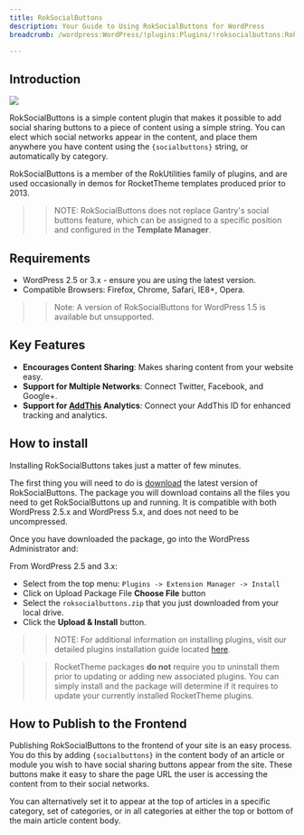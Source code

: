 ```yaml
---
title: RokSocialButtons
description: Your Guide to Using RokSocialButtons for WordPress
breadcrumb: /wordpress:WordPress/!plugins:Plugins/!roksocialbuttons:RokSocialButtons

---
```


Introduction
--------------

![](assets/roksocialbuttons.jpeg)

RokSocialButtons is a simple content plugin that makes it possible to add social sharing buttons to a piece of content using a simple string. You can elect which social networks appear in the content, and place them anywhere you have content using the `{socialbuttons}` string, or automatically by category.

RokSocialButtons is a member of the RokUtilities family of plugins, and are used occasionally in demos for RocketTheme templates produced prior to 2013.

>> NOTE: RokSocialButtons does not replace Gantry's social buttons feature, which can be assigned to a specific position and configured in the **Template Manager**.

Requirements
------------

* WordPress 2.5 or 3.x - ensure you are using the latest version.
* Compatible Browsers: Firefox, Chrome, Safari, IE8+, Opera.

>> Note: A version of RokSocialButtons for WordPress 1.5 is available but unsupported.

Key Features
-----

* **Encourages Content Sharing**: Makes sharing content from your website easy.
* **Support for Multiple Networks**: Connect Twitter, Facebook, and Google+.
* **Support for [AddThis](http://www.addthis.com/) Analytics**: Connect your AddThis ID for enhanced tracking and analytics.

How to install
--------------

Installing RokSocialButtons takes just a matter of few minutes.

The first thing you will need to do is [download](https://rockettheme.com/wordpress/plugins/rokutilities/) the latest version of RokSocialButtons. The package you will download contains all the files you need to get RokSocialButtons up and running. It is compatible with both WordPress 2.5.x and WordPress 5.x, and does not need to be uncompressed. 

Once you have downloaded the package, go into the WordPress Administrator and:

From WordPress 2.5 and 3.x:

* Select from the top menu: `Plugins -> Extension Manager -> Install`
* Click on Upload Package File **Choose File** button
* Select the `roksocialbuttons.zip` that you just downloaded from your local drive.
* Click the **Upload & Install** button.

>> NOTE: For additional information on installing plugins, visit our detailed plugins installation guide located [here](../../platform/plugins.md#how-to-install-an-extension).

>> RocketTheme packages **do not** require you to uninstall them prior to updating or adding new associated plugins. You can simply install and the package will determine if it requires to update your currently installed RocketTheme plugins.

How to Publish to the Frontend
-----

Publishing RokSocialButtons to the frontend of your site is an easy process. You do this by adding `{socialbuttons}` in the content body of an article or module you wish to have social sharing buttons appear from the site. These buttons make it easy to share the page URL the user is accessing the content from to their social networks.

You can alternatively set it to appear at the top of articles in a specific category, set of categories, or in all categories at either the top or bottom of the main article content body.
